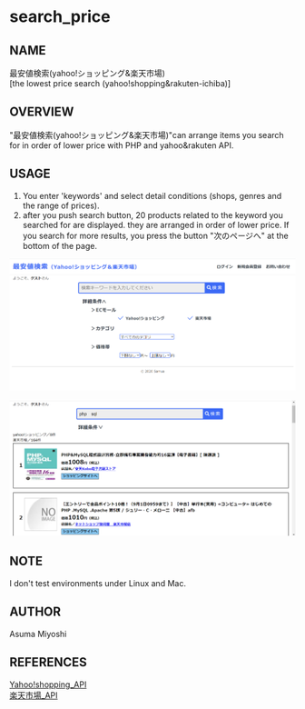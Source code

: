 # search_price
## NAME
 最安値検索(yahoo!ショッピング&amp;楽天市場)  
 [the lowest price search (yahoo!shopping&rakuten-ichiba)]

## OVERVIEW
"最安値検索(yahoo!ショッピング&amp;楽天市場)"can arrange items you search for in order of lower price with PHP and yahoo&rakuten API.

## USAGE
1. You enter 'keywords' and select detail conditions (shops, genres and the range of prices).  
2. after you push search button, 20 products related to the keyword you searched for are displayed. they are arranged in order of lower price. If you search for more results, you press the button "次のページへ" at the bottom of the page. 

![sample image1](sample_img1.png)

![sample image2](sample_img2.png)

## NOTE
I don't test environments under Linux and Mac.

## AUTHOR
Asuma Miyoshi

## REFERENCES
[Yahoo!shopping_API](https://developer.yahoo.co.jp/sample/shopping/)  
[楽天市場_API](https://webservice.rakuten.co.jp/api/ichibaitemsearch/)
